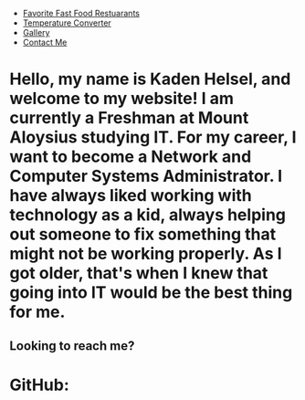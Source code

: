 <nav>
        <ul>
            <li><a href="fastfoodrestuarants.html">Favorite Fast Food Restuarants</a></li>
            <li><a href="tempconverter.html">Temperature Converter</a></li>
            <li><a href="gallery.html">Gallery</a></li>
            <li><a href="contact.html">Contact Me</a></li>
        </ul>
</nav>

<h1>
Hello, my name is Kaden Helsel, and welcome to my website! I am currently a Freshman at Mount Aloysius studying IT. For my career, I want to become a Network and Computer Systems Administrator. I have always liked working with technology as a kid, always helping out someone to fix something that might not be working properly. As I got older, that's when I knew that going into IT would be the best thing for me. 
</h1>

<h2>
Looking to reach me?
</h2>
<h1>
GitHub:
</h1>
